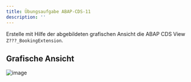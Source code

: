 ```yaml
---
title: Übungsaufgabe ABAP-CDS-11
description: ''
---
```


Erstelle mit Hilfe der abgebildeten grafischen Ansicht die ABAP CDS View `Z???_BookingExtension`.

## Grafische Ansicht
![image](https://user-images.githubusercontent.com/47243617/195269839-9f0c6c05-b0f6-4948-876c-f3112de6b5ec.png)
